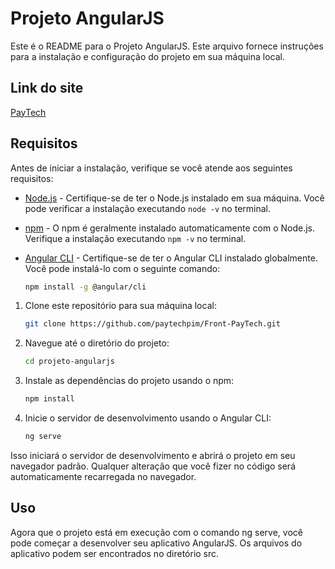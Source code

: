 # Projeto AngularJS

Este é o README para o Projeto AngularJS. Este arquivo fornece instruções para a instalação e configuração do projeto em sua máquina local.

## Link do site

[PayTech](https://delightful-dune-03402a110.3.azurestaticapps.net)

## Requisitos

Antes de iniciar a instalação, verifique se você atende aos seguintes requisitos:

- [Node.js](https://nodejs.org/) - Certifique-se de ter o Node.js instalado em sua máquina. Você pode verificar a instalação executando `node -v` no terminal.
- [npm](https://www.npmjs.com/) - O npm é geralmente instalado automaticamente com o Node.js. Verifique a instalação executando `npm -v` no terminal.
- [Angular CLI](https://cli.angular.io/) - Certifique-se de ter o Angular CLI instalado globalmente. Você pode instalá-lo com o seguinte comando:

   ```bash
   npm install -g @angular/cli


1. Clone este repositório para sua máquina local:

   ```bash
   git clone https://github.com/paytechpim/Front-PayTech.git

2. Navegue até o diretório do projeto:

    ```bash
    cd projeto-angularjs

3. Instale as dependências do projeto usando o npm:
    ```bash
    npm install

4. Inicie o servidor de desenvolvimento usando o Angular CLI:
    ```bash
    ng serve
Isso iniciará o servidor de desenvolvimento e abrirá o projeto em seu navegador padrão. Qualquer alteração que você fizer no código será automaticamente recarregada no navegador.

## Uso
Agora que o projeto está em execução com o comando ng serve, você pode começar a desenvolver seu aplicativo AngularJS. Os arquivos do aplicativo podem ser encontrados no diretório src.